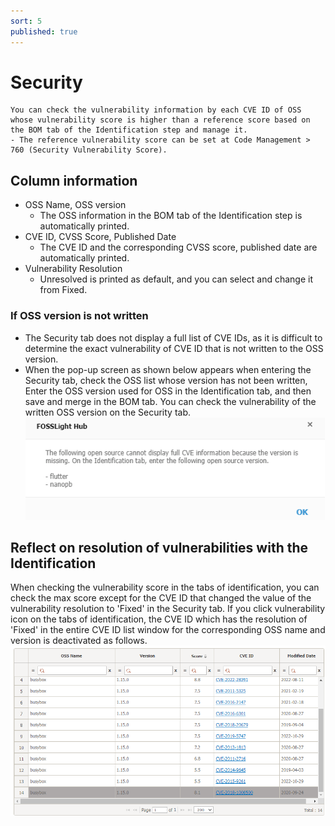 ```yaml
---
sort: 5
published: true
---
```

# Security
```note
You can check the vulnerability information by each CVE ID of OSS whose vulnerability score is higher than a reference score based on the BOM tab of the Identification step and manage it.
- The reference vulnerability score can be set at Code Management > 760 (Security Vulnerability Score).
```

## Column information
- OSS Name, OSS version
    - The OSS information in the BOM tab of the Identification step is automatically printed.
- CVE ID, CVSS Score, Published Date
    - The CVE ID and the corresponding CVSS score, published date are automatically printed.
- Vulnerability Resolution
    - Unresolved is printed as default, and you can select and change it from Fixed. 

### If OSS version is not written
- The Security tab does not display a full list of CVE IDs, as it is difficult to determine the exact vulnerability of CVE ID that is not written to the OSS version.
- When the pop-up screen as shown below appears when entering the Security tab, check the OSS list whose version has not been written,
Enter the OSS version used for OSS in the Identification tab, and then save and merge in the BOM tab.
You can check the vulnerability of the written OSS version on the Security tab.  
![prj](images/4_project_security1.png)

## Reflect on resolution of vulnerabilities with the Identification
When checking the vulnerability score in the tabs of identification,
you can check the max score except for the CVE ID that changed the value of the vulnerability resolution to 'Fixed' in the Security tab.
If you click vulnerability icon on the tabs of identification, the CVE ID which has the resolution of 'Fixed' in the entire CVE ID list window for the corresponding OSS name and version is deactivated as follows.  
![prj](images/4_project_security2.png)
